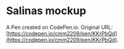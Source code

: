 # Salinas mockup

A Pen created on CodePen.io. Original URL: [https://codepen.io/cmm2209/pen/KKrPbQd](https://codepen.io/cmm2209/pen/KKrPbQd).

